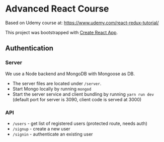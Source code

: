 # Advanced React Course

Based on Udemy course at: https://www.udemy.com/react-redux-tutorial/

This project was bootstrapped with [Create React App](https://github.com/facebookincubator/create-react-app).

## Authentication

### Server

We use a Node backend and MongoDB with Mongoose as DB.

- The server files are located under `/server`.
- Start Mongo locally by running `mongod`
- Start the server service and client bundling by running `yarn run dev` (default port for server is 3090, client code is served at 3000)

### API

- `/users` - get list of registered users (protected route, needs auth)
- `/signup` - create a new user
- `/signin` - authenticate an existing user